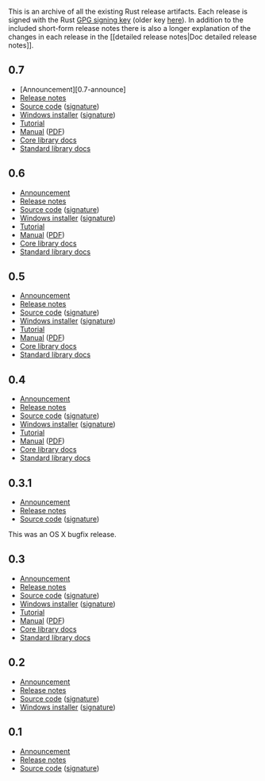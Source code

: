 This is an archive of all the existing Rust release artifacts. Each release is signed with the Rust [GPG signing key][key] (older key [here][pre-0.5-key]). In addition to the included short-form release notes there is also a longer explanation of the changes in each release in the [[detailed release notes|Doc detailed release notes]].

[key]: http://www.rust-lang.org/rust-key.gpg.ascii
[pre-0.5-key]: http://www.rust-lang.org/rust-key-old.gpg.ascii

## 0.7

* [Announcement][0.7-announce]
* [Release notes][0.7-notes]
* [Source code][0.7-tar] ([signature][0.7-tar-sig])
* [Windows installer][0.7-exe] ([signature][0.7-exe-sig])
* [Tutorial][0.7-tutorial]
* [Manual][0.7-manual] ([PDF][0.7-manual-pdf])
* [Core library docs][0.7-core]
* [Standard library docs][0.7-std]


[0.7-notes]: https://github.com/mozilla/rust/blob/release-0.7/RELEASES.txt
[0.7-tar]: http://static.rust-lang.org/dist/rust-0.7.tar.gz
[0.7-tar-sig]: http://static.rust-lang.org/dist/rust-0.7.tar.gz.asc
[0.7-exe]: http://static.rust-lang.org/dist/rust-0.7-install.exe
[0.7-exe-sig]: http://static.rust-lang.org/dist/rust-0.7-install.exe.asc
[0.7-tutorial]: http://doc.rust-lang.org/doc/0.7/tutorial.html
[0.7-manual]: http://doc.rust-lang.org/doc/0.7/rust.html
[0.7-manual-pdf]: http://doc.rust-lang.org/doc/0.7/rust.pdf
[0.7-core]: http://doc.rust-lang.org/doc/0.7/core/index.html
[0.7-std]: http://doc.rust-lang.org/doc/0.7/std/index.html

## 0.6

* [Announcement][0.6-announce]
* [Release notes][0.6-notes]
* [Source code][0.6-tar] ([signature][0.6-tar-sig])
* [Windows installer][0.6-exe] ([signature][0.6-exe-sig])
* [Tutorial][0.6-tutorial]
* [Manual][0.6-manual] ([PDF][0.6-manual-pdf])
* [Core library docs][0.6-core]
* [Standard library docs][0.6-std]


[0.6-announce]: https://mail.mozilla.org/pipermail/rust-dev/2013-April/003427.html  
[0.6-notes]: https://github.com/mozilla/rust/blob/release-0.6/RELEASES.txt
[0.6-tar]: http://static.rust-lang.org/dist/rust-0.6.tar.gz
[0.6-tar-sig]: http://static.rust-lang.org/dist/rust-0.6.tar.gz.asc
[0.6-exe]: http://static.rust-lang.org/dist/rust-0.6-install.exe
[0.6-exe-sig]: http://static.rust-lang.org/dist/rust-0.6-install.exe.asc
[0.6-tutorial]: http://doc.rust-lang.org/doc/0.6/tutorial.html
[0.6-manual]: http://doc.rust-lang.org/doc/0.6/rust.html
[0.6-manual-pdf]: http://doc.rust-lang.org/doc/0.6/rust.pdf
[0.6-core]: http://doc.rust-lang.org/doc/0.6/core/index.html
[0.6-std]: http://doc.rust-lang.org/doc/0.6/std/index.html

## 0.5

* [Announcement][0.5-announce]
* [Release notes][0.5-notes]
* [Source code][0.5-tar] ([signature][0.5-tar-sig])
* [Windows installer][0.5-exe] ([signature][0.5-exe-sig])
* [Tutorial][0.5-tutorial]
* [Manual][0.5-manual] ([PDF][0.5-manual-pdf])
* [Core library docs][0.5-core]
* [Standard library docs][0.5-std]

[0.5-announce]:  https://mail.mozilla.org/pipermail/rust-dev/2012-December/002787.html
[0.5-notes]: https://github.com/mozilla/rust/blob/release-0.5/RELEASES.txt
[0.5-tar]: http://static.rust-lang.org/dist/rust-0.5.tar.gz
[0.5-tar-sig]: http://static.rust-lang.org/dist/rust-0.5.tar.gz.asc
[0.5-exe]: http://static.rust-lang.org/dist/rust-0.5-install.exe
[0.5-exe-sig]: http://static.rust-lang.org/dist/rust-0.5-install.exe.asc
[0.5-tutorial]: http://doc.rust-lang.org/doc/0.5/tutorial.html
[0.5-manual]: http://doc.rust-lang.org/doc/0.5/rust.html
[0.5-manual-pdf]: http://doc.rust-lang.org/doc/0.5/rust.pdf
[0.5-core]: http://doc.rust-lang.org/doc/0.5/core/index.html
[0.5-std]: http://doc.rust-lang.org/doc/0.5/std/index.html

## 0.4

* [Announcement][0.4-announce]
* [Release notes][0.4-notes]
* [Source code][0.4-tar] ([signature][0.4-tar-sig])
* [Windows installer][0.4-exe] ([signature][0.4-exe-sig])
* [Tutorial][0.4-tutorial]
* [Manual][0.4-manual] ([PDF][0.4-manual-pdf])
* [Core library docs][0.4-core]
* [Standard library docs][0.4-std]

[0.4-announce]: https://mail.mozilla.org/pipermail/rust-dev/2012-October/002489.html
[0.4-notes]: https://github.com/mozilla/rust/blob/release-0.4/RELEASES.txt
[0.4-tar]: http://static.rust-lang.org/dist/rust-0.4.tar.gz
[0.4-tar-sig]: http://static.rust-lang.org/dist/rust-0.4.tar.gz.asc
[0.4-exe]: http://static.rust-lang.org/dist/rust-0.4-install.exe
[0.4-exe-sig]: http://static.rust-lang.org/dist/rust-0.4-install.exe.asc
[0.4-tutorial]: http://doc.rust-lang.org/doc/0.4/tutorial.html
[0.4-manual]: http://doc.rust-lang.org/doc/0.4/rust.html
[0.4-manual-pdf]: http://doc.rust-lang.org/doc/0.4/rust.pdf
[0.4-core]: http://doc.rust-lang.org/doc/0.4/core/index.html
[0.4-std]: http://doc.rust-lang.org/doc/0.4/std/index.html

## 0.3.1

* [Announcement][0.3.1-announce]
* [Release notes][0.3.1-notes]
* [Source code][0.3.1-tar] ([signature][0.3.1-tar-sig])

[0.3.1-announce]: https://mail.mozilla.org/pipermail/rust-dev/2012-July/002152.html
[0.3.1-notes]: https://github.com/mozilla/rust/blob/release-0.3.1/RELEASES.txt
[0.3.1-tar]: http://static.rust-lang.org/dist/rust-0.3.1.tar.gz
[0.3.1-tar-sig]: http://static.rust-lang.org/dist/rust-0.3.1.tar.gz.asc

This was an OS X bugfix release.

## 0.3

* [Announcement][0.3-announce]
* [Release notes][0.3-notes]
* [Source code][0.3-tar] ([signature][0.3-tar-sig])
* [Windows installer][0.3-exe] ([signature][0.3-exe-sig])
* [Tutorial][0.3-tutorial]
* [Manual][0.3-manual] ([PDF][0.3-manual-pdf])
* [Core library docs][0.3-core]
* [Standard library docs][0.3-std]

[0.3-announce]: https://mail.mozilla.org/pipermail/rust-dev/2012-July/002087.html
[0.3-notes]: https://github.com/mozilla/rust/blob/release-0.3/RELEASES.txt
[0.3-tar]: http://static.rust-lang.org/dist/rust-0.3.tar.gz
[0.3-tar-sig]: http://static.rust-lang.org/dist/rust-0.3.tar.gz.asc
[0.3-exe]: http://static.rust-lang.org/dist/rust-0.3-install.exe
[0.3-exe-sig]: http://static.rust-lang.org/dist/rust-0.3-install.exe.asc
[0.3-tutorial]: http://doc.rust-lang.org/doc/0.3/tutorial.html
[0.3-manual]: http://doc.rust-lang.org/doc/0.3/rust.html
[0.3-manual-pdf]: http://doc.rust-lang.org/doc/0.3/rust.pdf
[0.3-core]: http://doc.rust-lang.org/doc/0.3/core/index.html
[0.3-std]: http://doc.rust-lang.org/doc/0.3/std/index.html

## 0.2

* [Announcement][0.2-announce]
* [Release notes][0.2-notes]
* [Source code][0.2-tar] ([signature][0.2-tar-sig])
* [Windows installer][0.2-exe] ([signature][0.2-exe-sig])

[0.2-announce]: https://mail.mozilla.org/pipermail/rust-dev/2012-March/001511.html
[0.2-notes]: https://github.com/mozilla/rust/blob/release-0.2/RELEASES.txt
[0.2-tar]: http://static.rust-lang.org/dist/rust-0.2.tar.gz
[0.2-tar-sig]: http://static.rust-lang.org/dist/rust-0.2.tar.gz.asc
[0.2-exe]: http://static.rust-lang.org/dist/rust-0.2-install.exe
[0.2-exe-sig]: http://static.rust-lang.org/dist/rust-0.2-install.exe.asc

## 0.1

* [Announcement][0.1-announce]
* [Release notes][0.1-notes]
* [Source code][0.1-tar] ([signature][0.1-tar-sig])

[0.1-announce]: https://mail.mozilla.org/pipermail/rust-dev/2012-January/001256.html
[0.1-notes]: https://github.com/mozilla/rust/blob/release-0.1/RELEASES.txt
[0.1-tar]: http://static.rust-lang.org/dist/rust-0.1.tar.gz
[0.1-tar-sig]: http://static.rust-lang.org/dist/rust-0.1.tar.gz.asc
